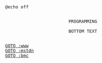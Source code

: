 <samp>@echo off</samp>
<br> <!-- <br>uh -->
<br>
<p align="center">
<samp>PROGRAMMING<br><br>BOTTOM TEXT</samp>
</p>
<br>
<samp><a href="https://zvava.org/">GOTO :www</a><br></samp>
<samp><a href="https://merveilles.town/@zvava">GOTO :mstdn</a><br></samp>
<samp><a href="https://www.buymeacoffee.com/zvavaxox">GOTO :bmc</a></samp>
